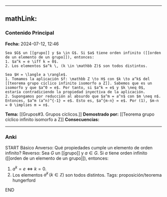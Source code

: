 
---
mathLink:
---
### Contenido Principal

**Fecha:** 2024-07-12, 12:46

```ad-theorem
Sea $G$ un [[grupo]] y $a \in G$. Si $a$ tiene orden infinito ([[orden de un elemento de un grupo]]), entonces:
1. $a^k = e \iff k = 0$.
2. Los elementos $a^k \, (k \in \mathbb Z)$ son todos distintos.
```

```ad-proof
Sea $H = \langle a \rangle$.
1. Tomamos la aplicación $f: \mathbb Z \to H$ con $k \to a^k$ del [[teorema grupo cíclico infinito isomorfo a Z]]. Sabemos que es un isomorfo y que $a^0 = e$. Por tanto, si $a^k = e$ y $k \neq 0$, estaría contradiciendo la propiedad inyectiva de la aplicación.
2. Supongamos por reducción al absurdo que $a^m = a^n$ con $m \neq n$. Entonces, $a^m (a^n)^{-1} = e$. Esto es, $a^{m-n} = e$. Por (1), $m-n = 0 \implies m = n$.
```

**Tema:** [[Grupos#3. Grupos cíclicos.]]
**Demostrado por:** [[Teorema grupo cíclico infinito isomorfo a Z]]
**Consecuencias:**

---
### Anki

START
Básico
Anverso: Qué propiedades cumple un elemento de orden infinito?
Reverso: Sea $G$ un [[grupo]] y $a \in G$. Si $a$ tiene orden infinito ([[orden de un elemento de un grupo]]), entonces:
1. $a^k = e \iff k = 0$.
2. Los elementos $a^k \, (k \in \mathbb Z)$ son todos distintos.
Tags: proposición/teorema hungerford
<!--ID: 1721211802931-->
END
